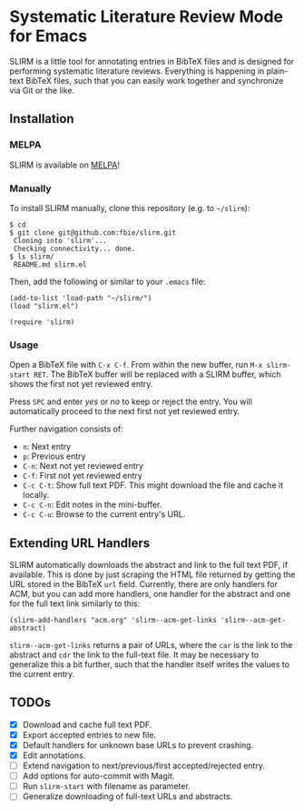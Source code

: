 # Systematic Literature Review Mode for Emacs #

SLIRM is a little tool for annotating entries in BibTeX files and is
designed for performing systematic literature reviews. Everything is
happening in plain-text BibTeX files, such that you can easily work
together and synchronize via Git or the like.

## Installation ##

### MELPA ###

SLIRM is available on [MELPA](http://melpa.org)!

### Manually ###

To install SLIRM manually, clone this repository (e.g. to
```~/slirm```):

```
$ cd
$ git clone git@github.com:fbie/slirm.git
 Cloning into 'slirm'...
 Checking connectivity... done.
$ ls slirm/
 README.md slirm.el
```

Then, add the following or similar to your ```.emacs``` file:

```
(add-to-list 'load-path "~/slirm/")
(load "slirm.el")

(require 'slirm)
```

### Usage ###

Open a BibTeX file with ```C-x C-f```. From within the new buffer, run
```M-x slirm-start RET```. The BibTeX buffer will be replaced with a SLIRM
buffer, which shows the first not yet reviewed entry.

Press ```SPC``` and enter *yes* or *no* to keep or reject the
entry. You will automatically proceed to the next first not yet
reviewed entry.

Further navigation consists of:

- ```n```: Next entry
- ```p```: Previous entry
- ```C-n```: Next not yet reviewed entry
- ```C-f```: First not yet reviewed entry
- ```C-c C-t```: Show full text PDF. This might download the file and cache it locally.
- ```C-c C-n```: Edit notes in the mini-buffer.
- ```C-c C-u```: Browse to the current entry's URL.

## Extending URL Handlers ##

SLIRM automatically downloads the abstract and link to the full text
PDF, if available. This is done by just scraping the HTML file
returned by getting the URL stored in the BibTeX ```url```
field. Currently, there are only handlers for ACM, but you can add
more handlers, one handler for the abstract and one for the full text
link similarly to this:

```
(slirm-add-handlers "acm.org" 'slirm--acm-get-links 'slirm--acm-get-abstract)
```

```slirm--acm-get-links``` returns a pair of URLs, where the ```car```
is the link to the abstract and ```cdr``` the link to the full-text
file. It may be necessary to generalize this a bit further, such that
the handler itself writes the values to the current entry.

## TODOs ##

- [x] Download and cache full text PDF.
- [x] Export accepted entries to new file.
- [x] Default handlers for unknown base URLs to prevent crashing.
- [x] Edit annotations.
- [ ] Extend navigation to next/previous/first accepted/rejected entry.
- [ ] Add options for auto-commit with Magit.
- [ ] Run ```slirm-start``` with filename as parameter.
- [ ] Generalize downloading of full-text URLs and abstracts.
